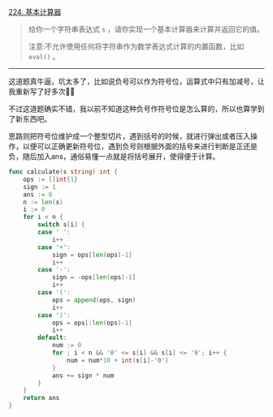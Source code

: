 [224. 基本计算器](https://leetcode.cn/problems/basic-calculator/)

> 给你一个字符串表达式 `s` ，请你实现一个基本计算器来计算并返回它的值。
>
> 注意:不允许使用任何将字符串作为数学表达式计算的内置函数，比如 `eval()` 。

---

这道题真牛逼，坑太多了，比如说负号可以作为符号位，运算式中只有加减号，让我重新写了好多次😶‍🌫️

不过这道题确实不错，我以前不知道这种负号作符号位是怎么算的，所以也算学到了新东西吧。

思路则把符号位维护成一个整型切片，遇到括号的时候，就进行弹出或者压入操作，以便可以正确更新符号位，遇到负号则根据外面的括号来进行判断是正还是负，随后加入ans，通俗易懂一点就是将括号展开，使得便于计算。

```go
func calculate(s string) int {
    ops := []int{1}
    sign := 1
    ans := 0
    n := len(s)
    i := 0
    for i < n {
        switch s[i] {
        case ' ':
            i++
        case '+':
            sign = ops[len(ops)-1]
            i++
        case '-':
            sign = -ops[len(ops)-1]
            i++
        case '(':
            ops = append(ops, sign)
            i++
        case ')':
            ops = ops[:len(ops)-1]
            i++
        default:
            num := 0
            for ; i < n && '0' <= s[i] && s[i] <= '9'; i++ {
                num = num*10 + int(s[i]-'0')
            }
            ans += sign * num
        }
    }
    return ans
}
```

